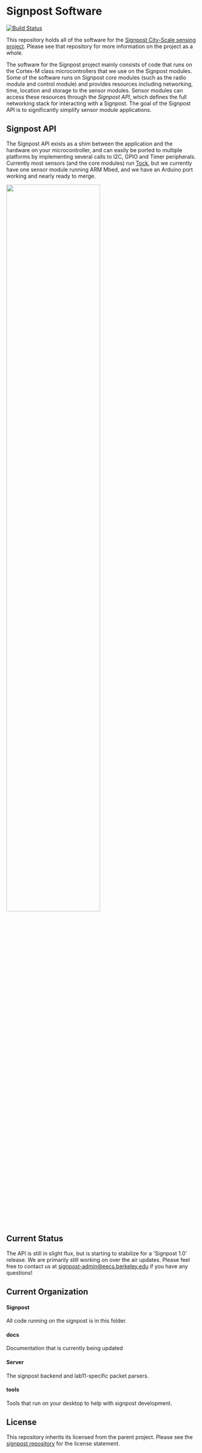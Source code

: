 Signpost Software
=================

[![Build Status](https://travis-ci.org/lab11/signpost-software.svg?branch=master)](https://travis-ci.org/lab11/signpost-software)

This repository holds all of the software for the [Signpost City-Scale
sensing project](https://github.com/lab11/signpost). Please see that 
repository for more information on the project as a whole. 

The software for the Signpost project mainly consists of code
that runs on the Cortex-M class microcontrollers that we use
on the Signpost modules. Some of the software runs on Signpost
*core* modules (such as the radio module and control module) and provides
resources including networking, time, location and storage to the sensor
modules. Sensor modules can access these resources through the *Signpost API*,
which defines the full networking stack for interacting with a Signpost.
The goal of the Signpost API is to significantly simplify sensor
module applications.


## Signpost API

The Signpost API exists as a shim between the application and the hardware
on your microcontroller, and can easily be ported to multiple platforms
by implementing several calls to I2C, GPIO and Timer peripherals.
Currently most sensors (and the core modules) run [Tock](https://github.com/helena-project/tock),
but we currently have one sensor module running ARM Mbed, and we have an
Arduino port working and nearly ready to merge.

<img src="https://raw.githubusercontent.com/lab11/signpost/master/media/signpost_software_transparent.png" width="70%" />

## Current Status

The API is still in slight flux, but is starting to stabilize for a 'Signpost 1.0'
release. We are primarily still working on over the air updates. Please 
feel free to contact us at <signpost-admin@eecs.berkeley.edu> if you have
any questions!

## Current Organization

#### Signpost
All code running on the signpost is in this folder.

#### docs
Documentation that is currently being updated

#### Server
The signpost backend and lab11-specific packet parsers.

#### tools
Tools that run on your desktop to help with signpost development.



## License

This repository inherits its licensed from the parent project. Please
see the [signpost repository](https://github.com/lab11/signpost#license) for
the license statement.
